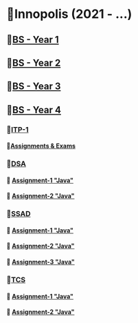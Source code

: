 # 📕Innopolis (2021 - ...)
## 📌[BS - Year 1](BS-Year1/)
## 📌[BS - Year 2](BS-Year2/)
## 📌[BS - Year 3](BS-Year3/)
## 📌[BS - Year 4](BS-Year4/)

### 📌[ITP-1](BS-Year1/ITP-1)
#### 📍[Assignments & Exams](BS-Year1/ITP-1/)
### 📌[DSA](BS-Year1/DSA)
#### 📍 [Assignment-1 "Java"](BS-Year1/DSA/Assignment-1)
#### 📍 [Assignment-2 "Java"](BS-Year1/DSA/Assignment-2)
### 📌[SSAD](BS-Year1/SSAD)
#### 📍 [Assignment-1 "Java"](BS-Year1/SSAD/Assignment1)
#### 📍 [Assignment-2 "Java"](BS-Year1/SSAD/Assignment2)
#### 📍 [Assignment-3 "Java"](BS-Year1/SSAD/Assignment3)
### 📌[TCS](BS-Year1/TCS)
#### 📍 [Assignment-1 "Java"](BS-Year1/TCS/Assignment1/src)
#### 📍 [Assignment-2 "Java"](BS-Year1/TCS/Assignment2/src)
